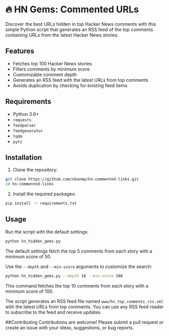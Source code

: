 # 🔥 HN Gems: Commented URLs

Discover the best URLs hidden in top Hacker News comments with this simple Python script that generates an RSS feed of the top comments containing URLs from the latest Hacker News stories.

## Features

- Fetches top 100 Hacker News stories
- Filters comments by minimum score
- Customizable comment depth
- Generates an RSS feed with the latest URLs from top comments
- Avoids duplication by checking for existing feed items

## Requirements

- Python 3.6+
- `requests`
- `feedparser`
- `feedgenerator`
- `tqdm`
- `pytz`

## Installation

1. Clone the repository:

```bash
git clone https://github.com/nbanmp/hn-commented-links.git
cd hn-commented-links
```

2. Install the required packages:

```bash
pip install -r requirements.txt
```

## Usage
Run the script with the default settings:

```bash
python hn_hidden_gems.py
```

The default settings fetch the top 5 comments from each story with a minimum score of 50.

Use the `--depth` and `--min-score` arguments to customize the search:

```bash
python hn_hidden_gems.py --depth 10 --min-score 100
```

This command fetches the top 10 comments from each story with a minimum score of 100.

The script generates an RSS feed file named `www/hn_top_comments_rss.xml` with the latest URLs from top comments. You can use any RSS feed reader to subscribe to the feed and receive updates.

##Contributing
Contributions are welcome! Please submit a pull request or create an issue with your ideas, suggestions, or bug reports.


